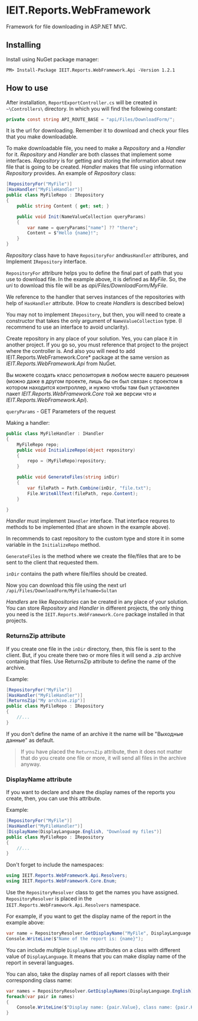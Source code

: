 # IEIT.Reports.WebFramework

Framework for file downloading in ASP.NET MVC.

## Installing

Install using NuGet package manager:

```
PM> Install-Package IEIT.Reports.WebFramework.Api -Version 1.2.1
```

## How to use

After installation, `ReportExportController.cs` will be created in `~\Controllers\` directory. In which you will find the following constant:

```C#
private const string API_ROUTE_BASE = "api/Files/DownloadForm/";
```

It is the url for downloading. Remember it to download and check your files that you make downloadable. 

To make downloadable file, you need to make a *Repository* and a *Handler* for it.
*Repository* and *Handler* are both classes that implement some interfaces.
*Repository* is for getting and storing the information about new file that is going to be created. *Handler* makes that file using information *Repository* provides.
An example of *Repository* class:

```C#
[RepositoryFor("MyFile")]
[HasHandler("MyFileHandler")]
public class MyFileRepo : IRepository
{
    public string Content { get; set; }

    public void Init(NameValueCollection queryParams)
    {
        var name = queryParams["name"] ?? "there";
        Content = $"Hello {name}!";
    }
}
```

*Repository* class have to have `RepositoryFor` and`HasHandler` attribures, and Implement `IRepository` interface.

`RepositoryFor` attribure helps you to define the final part of path that you use to download file. 
In the example above, it is defined as *MyFile*. So, the *uri* to download this file will be as *api/Files/DownloadForm/MyFile*.

We reference to the handler that serves instances of the repositories with help of `HasHandler` attribute. 
(How to create *Handlers* is described below)

You may not to implement `IRepository`, but then, you will need to create a constructor 
that takes the only argument of `NameValueCollection` type. (I recommend to use an interface to avoid unclarity).

Create repository in any place of your solution. 
Yes, you can place it in another project. If you go so, you must reference 
that project to the project where the controller is. 
And also you will need to add IEIT.Reports.WebFramework.Core* package 
at the same version as *IEIT.Reports.WebFramework.Api* from NuGet.

Вы можете создать класс репозитория в любом месте вашего решения (можно даже в другом проекте, лишь бы он был связан с проектом в котором находится контроллер, и нужно чтобы там был установлен пакет *IEIT.Reports.WebFramework.Core* той же версии что и *IEIT.Reports.WebFramework.Api*).

`queryParams` - GET Parameters of the request

Making a handler:

```C#
public class MyFileHandler : IHandler
{
    MyFileRepo repo;
    public void InitializeRepo(object repository)
    {
        repo = (MyFileRepo)repository;
    }

    public void GenerateFiles(string inDir)
    {
        var filePath = Path.Combine(inDir, "file.txt");
        File.WriteAllText(filePath, repo.Content);
    }

}
```

*Handler* must implement `IHandler` interface.
That interface requres to methods to be implemented (that are shown in the example above).

In recommends to cast repository to the custom type and store it in some variable in the `InitializeRepo` method.

`GenerateFiles` is the method where we create the file/files that are to be sent to the client that requested them.

`inDir` contains the path where file/files should be created.

Now you can download this file using the next url `/api/Files/DownloadForm/MyFile?name=Sultan`

*Handlers* are like *Repositories* can be created in any place of your solution.  You can store *Repository* and *Handler* in different projects, the only thing you need is the `IEIT.Reports.WebFramework.Core` package installed in that projects.

### ReturnsZip attribute

If you create one file in the `inDir` directory, then, this file is sent to the client.
But, if you create there two or more files it will send a .zip archive containig that files.
Use ReturnsZip attribute to define the name of the archive.

Example:
```C#
[RepositoryFor("MyFile")]
[HasHandler("MyFileHandler")]
[ReturnsZip("My archive.zip")]
public class MyFileRepo : IRepository
{
    //...
}
```

If you don't define the name of an archive it the name will be "Выходные данные" as default.

> If you have placed the `ReturnsZip` attribute, then it does not matter that do you create one file or more, it 
> will send all files in the archive anyway.

### DisplayName attribute

If you want to declare and share the display names of the reports you create, then, you can use this attribute.

Example:
```C#
[RepositoryFor("MyFile")]
[HasHandler("MyFileHandler")]
[DisplayName(DisplayLanguage.English, "Download my files")]
public class MyFileRepo : IRepository
{
    //...
}
```

Don't forget to include the namespaces:

```C#
using IEIT.Reports.WebFramework.Api.Resolvers;
using IEIT.Reports.WebFramework.Core.Enum;
```

Use the `RepositoryResolver` class to get the names you have assigned.
`RepositoryResolver` is placed in the `IEIT.Reports.WebFramework.Api.Resolvers` namespace.

For example, if you want to get the display name of the report in the example above:
```C#
var name = RepositoryResolver.GetDisplayName("MyFile", DisplayLanguage.English);
Console.WriteLine($"Name of the report is: {name}");
```

You can include multiple `DisplayName` attributes on a class with different value of `DisplayLanguage`.
It means that you can make display name of the report in several languages.

You can also, take the display names of all report classes with their corresponding class name:
```C#
var names = RepositoryResolver.GetDisplayNames(DisplayLanguage.English);
foreach(var pair in names)
{
	Console.WriteLine($"Display name: {pair.Value}, class name: {pair.Key}");
}
```
